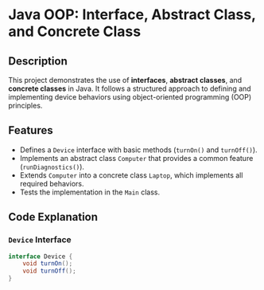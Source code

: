 # Java OOP: Interface, Abstract Class, and Concrete Class

## Description
This project demonstrates the use of **interfaces**, **abstract classes**, and **concrete classes** in Java. It follows a structured approach to defining and implementing device behaviors using object-oriented programming (OOP) principles.

## Features
- Defines a `Device` interface with basic methods (`turnOn()` and `turnOff()`).
- Implements an abstract class `Computer` that provides a common feature (`runDiagnostics()`).
- Extends `Computer` into a concrete class `Laptop`, which implements all required behaviors.
- Tests the implementation in the `Main` class.

## Code Explanation

### `Device` Interface
```java
interface Device {
    void turnOn();  
    void turnOff(); 
}
